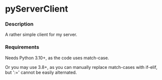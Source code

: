 # pyServerClient

### Description

 A rather simple client for my server.

### Requirements

Needs Python 3.10+, as the code uses match-case.

Or you may use 3.8+, as you can manually replace match-cases with if-elif, but ':=' cannot be easily alternated.
